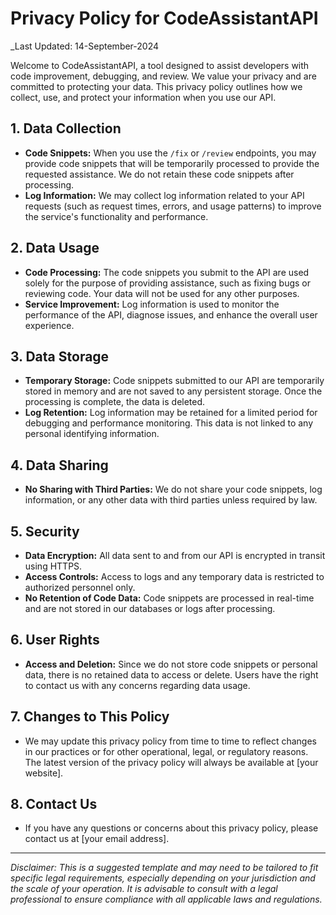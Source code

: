 
# Privacy Policy for CodeAssistantAPI

_Last Updated: 14-September-2024

Welcome to CodeAssistantAPI, a tool designed to assist developers with code improvement, debugging, and review. We value your privacy and are committed to protecting your data. This privacy policy outlines how we collect, use, and protect your information when you use our API.

## 1. Data Collection
- **Code Snippets:** When you use the `/fix` or `/review` endpoints, you may provide code snippets that will be temporarily processed to provide the requested assistance. We do not retain these code snippets after processing.
- **Log Information:** We may collect log information related to your API requests (such as request times, errors, and usage patterns) to improve the service's functionality and performance.

## 2. Data Usage
- **Code Processing:** The code snippets you submit to the API are used solely for the purpose of providing assistance, such as fixing bugs or reviewing code. Your data will not be used for any other purposes.
- **Service Improvement:** Log information is used to monitor the performance of the API, diagnose issues, and enhance the overall user experience.

## 3. Data Storage
- **Temporary Storage:** Code snippets submitted to our API are temporarily stored in memory and are not saved to any persistent storage. Once the processing is complete, the data is deleted.
- **Log Retention:** Log information may be retained for a limited period for debugging and performance monitoring. This data is not linked to any personal identifying information.

## 4. Data Sharing
- **No Sharing with Third Parties:** We do not share your code snippets, log information, or any other data with third parties unless required by law.

## 5. Security
- **Data Encryption:** All data sent to and from our API is encrypted in transit using HTTPS.
- **Access Controls:** Access to logs and any temporary data is restricted to authorized personnel only.
- **No Retention of Code Data:** Code snippets are processed in real-time and are not stored in our databases or logs after processing.

## 6. User Rights
- **Access and Deletion:** Since we do not store code snippets or personal data, there is no retained data to access or delete. Users have the right to contact us with any concerns regarding data usage.

## 7. Changes to This Policy
- We may update this privacy policy from time to time to reflect changes in our practices or for other operational, legal, or regulatory reasons. The latest version of the privacy policy will always be available at [your website].

## 8. Contact Us
- If you have any questions or concerns about this privacy policy, please contact us at [your email address].

---

_Disclaimer: This is a suggested template and may need to be tailored to fit specific legal requirements, especially depending on your jurisdiction and the scale of your operation. It is advisable to consult with a legal professional to ensure compliance with all applicable laws and regulations._
